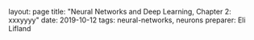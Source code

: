 layout: page
title: "Neural Networks and Deep Learning, Chapter 2: xxxyyyy"
date: 2019-10-12
tags: neural-networks, neurons
preparer: Eli Lifland
